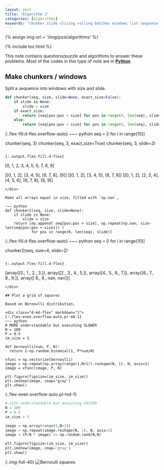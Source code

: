 ```yaml
---
layout: post
title: "Algorithm 1"
categories: [algorithms]
keywords: "chunker slide slicing rolling batches windows list sequence split imshow plot true false grid squares bernoulli distribution algorithm python"
---
```


{% assign img-url = '/img/post/algorithms' %}

{% include toc.html %}

This note contains questions/puzzle and algorithms to answer these problems. Most of the codes in this type of note are in [**Python**](/notes#python).

## Make chunkers / windows

Split a sequence into windows with size and slide.

~~~ python
def chunker(seq, size, slide=None, exact_size=False):
    if slide is None:
        slide = size
    if exact_size:
        return [seq[pos:pos + size] for pos in range(0, len(seq), slide) if len(seq[pos:pos + size]) == size]
    else:
        return [seq[pos:pos + size] for pos in range(0, len(seq), slide)]
~~~

<div class="d-md-flex" markdown="1">
{:.flex-fill.d-flex.overflow-auto}
~~~ python
seq = [i for i in range(10)]

chunker(seq, 3)
chunker(seq, 3, exact_size=True)
chunker(seq, 3, slide=2)
~~~

{:.output.flex-fill.d-flex}
~~~
[0, 1, 2, 3, 4, 5, 6, 7, 8, 9]

[[0, 1, 2], [3, 4, 5], [6, 7, 8], [9]]
[[0, 1, 2], [3, 4, 5], [6, 7, 8]]
[[0, 1, 2], [2, 3, 4], [4, 5, 6], [6, 7, 8], [8, 9]]
~~~
</div>

Make all arrays equal in size, filled with `np.nan`,

~~~ python
def chunker2(seq, size, slide=None):
    if slide is None:
        slide = size
    return [np.append( seq[pos:pos + size], np.repeat(np.nan, size-len(seq[pos:pos + size])) )
            for pos in range(0, len(seq), slide)]
~~~

<div class="d-md-flex" markdown="1">
{:.flex-fill.d-flex.overflow-auto}
~~~ python
seq = [i for i in range(10)]

chunker2(seq, size=4, slide=2)
~~~

{:.output.flex-fill.d-flex}
~~~
[array([0., 1., 2., 3.]),
 array([2., 3., 4., 5.]),
 array([4., 5., 6., 7.]),
 array([6., 7., 8., 9.]),
 array([ 8.,  9., nan, nan])]
~~~
</div>

## Plot a grid of squares

Based on Bernoulli distribution,

<div class="d-md-flex" markdown="1">
{:.flex-even.overflow-auto.pr-md-1}
~~~ python
# MORE understandable but executing SLOWER
N = 100
P = 0.5
im_size = 5

def bernoulli(num, P, N):
  return 1-np.random.binomial(1, P*num/N)

vfunc = np.vectorize(bernoulli)
image = np.repeat(np.array(range(1,N+1)).reshape(N, 1), N, axis=1)
image = vfunc(image, P, N)

plt.figure(figsize=(im_size, im_size))
plt.imshow(image, cmap='gray')
plt.show()
~~~

{:.flex-even.overflow-auto.pl-md-1}
~~~ python
# LESS understandable but executing FASTER
N = 100
P = 0.5
im_size = 5

image = np.array(range(1,N+1))
image = np.repeat(image.reshape(N, 1), N, axis=1)
image = (P/N * image) <= np.random.rand(N,N)

plt.figure(figsize=(im_size, im_size))
plt.imshow(image, cmap='gray')
plt.show()
~~~
</div>

{:.img-full-40}
![Bernoulli squares]({{img-url}}/bernoulli-squares.png)